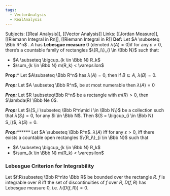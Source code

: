 ```yaml
---
tags:
  - VectorAnalysis
  - RealAnalysis
---
```

Subjects: [[Real Analysis]], [[Vector Analysis]]
Links: [[Jordan Measure]], [[Riemann Integral in Rn]], [[Riemann Integral in R]]
**Def:** Let $A \subseteq \Bbb R^n$ . $A$ has **Lebesgue measure** $0$ (denoted $\lambda(A) = 0$)if for any $\varepsilon>0$, there’s a countable family of rectangles $\{R_i\}_{i \in \Bbb N}$ such that:

- $A \subseteq \bigcup_{k \in \Bbb N} R_k$
- $\sum_{k \in \Bbb N} m(R_k) < \varepsilon$

********Prop:********* Let $A\subseteq \Bbb R^n$ has $\lambda(A) = 0$, then if $B \subseteq A$, $\lambda(B) = 0$.

*********Prop:********* Let $A \subseteq \Bbb R^n$, be at most numerable then $\lambda(A) =0$

*********Prop:********* Let $R \subseteq\Bbb R^n$ be a rectangle with $m(R) >0$, then $\lambda(R) \Bbb Ne 0$.

*********Prop:********* Let $\{S_i \subseteq \Bbb R^n\mid i \in \Bbb N\}$ be a collection such that $\lambda(S_i)=0$, for any $i \in \Bbb N$. Then ${S = \bigcup_{i \in \Bbb N} S_i}$, $\lambda(S) = 0$.

***Prop:********* Let $A \subseteq \Bbb R^n$. $\lambda(A)$ iff for any $\varepsilon > 0$, iff there exists a countable open rectangles $\{R_i\}_{i \in \Bbb N}$ such that

- $A \subseteq \bigcup_{k \in \Bbb N} R_k$
- $\sum_{k \in \Bbb N} m(R_k) < \varepsilon$

### Lebesgue Criterion for Integrability
Let $f:R\subseteq \Bbb R^n\to \Bbb R$ be bounded over the rectangle $R$. $f$ is integrable over $R$ iff the set of discontinuities of $f$ over $R$, $D(f, R)$ has Lebesgue measure $0$, i.e. $\lambda(D(f, R)) = 0$.